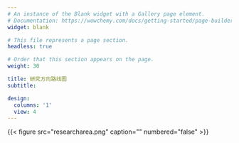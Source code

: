 ```yaml
---
# An instance of the Blank widget with a Gallery page element.
# Documentation: https://wowchemy.com/docs/getting-started/page-builder/
widget: blank

# This file represents a page section.
headless: true

# Order that this section appears on the page.
weight: 30

title: 研究方向路线图
subtitle:

design:
  columns: '1'
  view: 4
---
```


{{< figure src="researcharea.png" caption="" numbered="false" >}}
